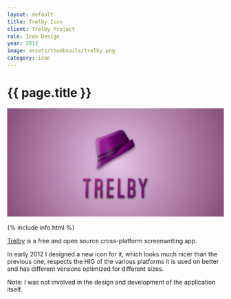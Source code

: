 ```yaml
---
layout: default
title: Trelby Icon
client: Trelby Project
role: Icon Design
year: 2012
image: assets/thumbnails/trelby.png
category: icon
---
```


<h1 class="header">{{ page.title }}</h1>

![Trelby](/assets/trelby-1.png)

{% include info.html %}

[Trelby](https://trelby.org) is a free and open source cross-platform screenwriting app.

In early 2012 I designed a new icon for it, which looks much nicer than the previous one, respects the HIG of the various platforms it is used on better and has different versions optimized for different sizes.

Note: I was not involved in the design and development of the application itself.

